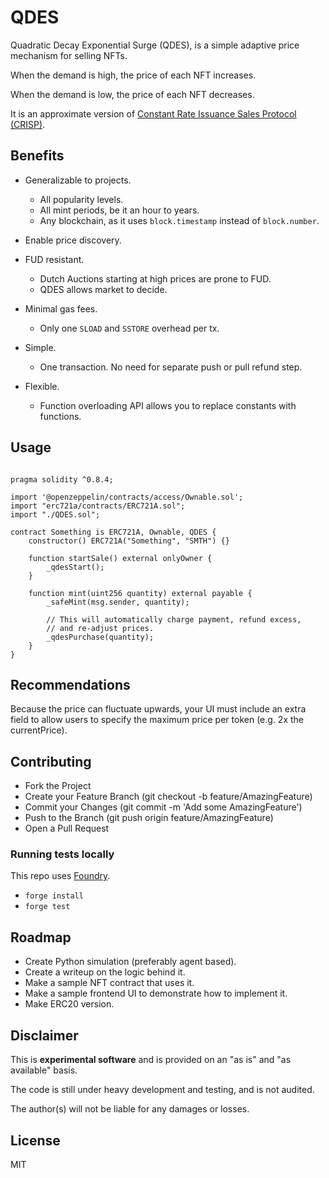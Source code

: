 # QDES

Quadratic Decay Exponential Surge (QDES), is a simple adaptive price mechanism for selling NFTs.

When the demand is high, the price of each NFT increases.

When the demand is low, the price of each NFT decreases.

It is an approximate version of [Constant Rate Issuance Sales Protocol (CRISP)](https://www.paradigm.xyz/2022/01/constant-rate-issuance-sales-protocol).

## Benefits

- Generalizable to projects. 

  - All popularity levels. 
  - All mint periods, be it an hour to years.
  - Any blockchain, as it uses `block.timestamp` instead of `block.number`.

- Enable price discovery.

- FUD resistant. 

  - Dutch Auctions starting at high prices are prone to FUD.
  - QDES allows market to decide.

- Minimal gas fees.

  - Only one `SLOAD` and `SSTORE` overhead per tx.

- Simple.

  - One transaction. No need for separate push or pull refund step.

- Flexible.

  - Function overloading API allows you to replace constants with functions.

## Usage

```solidity

pragma solidity ^0.8.4;

import '@openzeppelin/contracts/access/Ownable.sol';
import "erc721a/contracts/ERC721A.sol";
import "./QDES.sol";

contract Something is ERC721A, Ownable, QDES {
    constructor() ERC721A("Something", "SMTH") {}

    function startSale() external onlyOwner {
    	_qdesStart();
    }

    function mint(uint256 quantity) external payable {
        _safeMint(msg.sender, quantity);
        
        // This will automatically charge payment, refund excess, 
        // and re-adjust prices.
        _qdesPurchase(quantity);
    }
}
```

## Recommendations

Because the price can fluctuate upwards, your UI must include an extra field to allow users to specify the maximum price per token (e.g. 2x the currentPrice).

## Contributing

- Fork the Project
- Create your Feature Branch (git checkout -b feature/AmazingFeature)
- Commit your Changes (git commit -m 'Add some AmazingFeature')
- Push to the Branch (git push origin feature/AmazingFeature)
- Open a Pull Request

### Running tests locally

This repo uses [Foundry](https://github.com/gakonst/foundry).

- `forge install`
- `forge test`

## Roadmap

- Create Python simulation (preferably agent based).
- Create a writeup on the logic behind it.
- Make a sample NFT contract that uses it.
- Make a sample frontend UI to demonstrate how to implement it.
- Make ERC20 version.

## Disclaimer

This is **experimental software** and is provided on an "as is" and "as available" basis.

The code is still under heavy development and testing, and is not audited.  

The author(s) will not be liable for any damages or losses.

## License

MIT